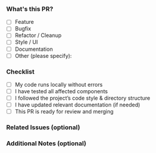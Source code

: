 ###  What's this PR?

<!-- Describe the purpose of this PR in 1-2 lines -->

- [ ] Feature
- [ ] Bugfix
- [ ] Refactor / Cleanup
- [ ] Style / UI
- [ ] Documentation
- [ ] Other (please specify):

###  Checklist

- [ ] My code runs locally without errors
- [ ] I have tested all affected components
- [ ] I followed the project’s code style & directory structure
- [ ] I have updated relevant documentation (if needed)
- [ ] This PR is ready for review and merging

### Related Issues (optional)

<!-- Link to any related issue or task -->



### Additional Notes (optional)

<!-- Any extra context, dependencies, screenshots, or notes -->

